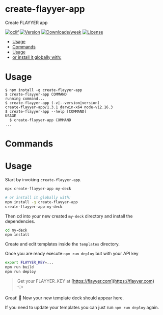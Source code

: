 create-flayyer-app
==================

Create FLAYYER app

[![oclif](https://img.shields.io/badge/cli-oclif-brightgreen.svg)](https://oclif.io)
[![Version](https://img.shields.io/npm/v/create-flayyer-app.svg)](https://npmjs.org/package/create-flayyer-app)
[![Downloads/week](https://img.shields.io/npm/dw/create-flayyer-app.svg)](https://npmjs.org/package/create-flayyer-app)
[![License](https://img.shields.io/npm/l/create-flayyer-app.svg)](https://github.com/flayyer/create-flayyer-app/blob/master/package.json)

<!-- toc -->
* [Usage](#usage)
* [Commands](#commands)
* [Usage](#usage-1)
* [or install it globally with:](#or-install-it-globally-with)
<!-- tocstop -->
# Usage
<!-- usage -->
```sh-session
$ npm install -g create-flayyer-app
$ create-flayyer-app COMMAND
running command...
$ create-flayyer-app (-v|--version|version)
create-flayyer-app/1.3.1 darwin-x64 node-v12.16.3
$ create-flayyer-app --help [COMMAND]
USAGE
  $ create-flayyer-app COMMAND
...
```
<!-- usagestop -->
# Commands
<!-- commands -->

<!-- commandsstop -->

# Usage

Start by invoking `create-flayyer-app`.

```sh
npx create-flayyer-app my-deck

# or install it globally with:
npm install -g create-flayyer-app
create-flayyer-app my-deck
```

Then cd into your new created `my-deck` directory and install the dependencies.

```sh
cd my-deck
npm install
```

Create and edit templates inside the `templates` directory.

Once you are ready execute `npm run deploy` but with your API key

```sh
export FLAYYER_KEY=...
npm run build
npm run deploy
```

> Get your FLAYYER_KEY at [https://flayyer.com](https://flayyer.com) 👈

Great! 🎉
Now your new template deck should appear here.

If you need to update your templates you can just run `npm run deploy` again.
